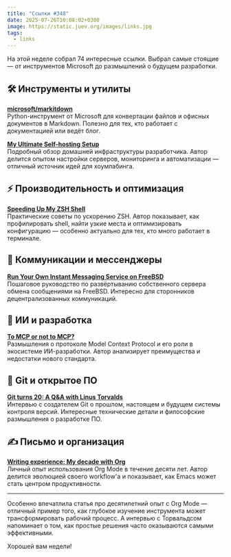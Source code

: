 ```yaml
---
title: "Ссылки #348"
date: 2025-07-26T10:08:02+0300
image: https://static.juev.org/images/links.jpg
tags:
  - links
---
```


На этой неделе собрал 74 интересные ссылки. Выбрал самые стоящие — от инструментов Microsoft до размышлений о будущем разработки.

## 🛠️ Инструменты и утилиты

**[microsoft/markitdown](https://github.com/microsoft/markitdown)**  
Python-инструмент от Microsoft для конвертации файлов и офисных документов в Markdown. Полезно для тех, кто работает с документацией или ведёт блог.

**[My Ultimate Self-hosting Setup](https://codecaptured.com/blog/my-ultimate-self-hosting-setup/)**  
Подробный обзор домашней инфраструктуры разработчика. Автор делится опытом настройки серверов, мониторинга и автоматизации — отличный источник идей для хоумлабинга.

## ⚡ Производительность и оптимизация

**[Speeding Up My ZSH Shell](https://scottspence.com/posts/speeding-up-my-zsh-shell)**  
Практические советы по ускорению ZSH. Автор показывает, как профилировать shell, найти узкие места и оптимизировать конфигурацию — особенно актуально для тех, кто много работает в терминале.

## 💬 Коммуникации и мессенджеры

**[Run Your Own Instant Messaging Service on FreeBSD](https://xn--gckvb8fzb.com/run-your-own-instant-messaging-service-on-freebsd)**  
Пошаговое руководство по развёртыванию собственного сервера обмена сообщениями на FreeBSD. Интересно для сторонников децентрализованных коммуникаций.

## 🤖 ИИ и разработка

**[To MCP or not to MCP?](http://blog.pamelafox.org/2025/07/to-mcp-or-not-to-mcp.html)**  
Размышления о протоколе Model Context Protocol и его роли в экосистеме ИИ-разработки. Автор анализирует преимущества и недостатки нового стандарта.

## 🐙 Git и открытое ПО

**[Git turns 20: A Q&A with Linus Torvalds](https://github.blog/open-source/git/git-turns-20-a-qa-with-linus-torvalds/)**  
Интервью с создателем Git о прошлом, настоящем и будущем системы контроля версий. Интересные технические детали и философские размышления о разработке ПО.

## ✍️ Письмо и организация

**[Writing experience: My decade with Org](https://xenodium.com/writing-experience-my-decade-with-org)**  
Личный опыт использования Org Mode в течение десяти лет. Автор делится эволюцией своего workflow'а и показывает, как Emacs может стать центром продуктивности.

---

Особенно впечатлила статья про десятилетний опыт с Org Mode — отличный пример того, как глубокое изучение инструмента может трансформировать рабочий процесс. А интервью с Торвальдсом напоминает о том, как простые решения часто оказываются самыми эффективными.

Хорошей вам недели!

